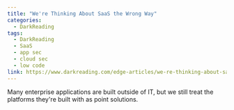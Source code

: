 ```yaml
---
title: "We're Thinking About SaaS the Wrong Way"
categories:
  - DarkReading
tags:
  - DarkReading
  - SaaS
  - app sec
  - cloud sec
  - low code
link: https://www.darkreading.com/edge-articles/we-re-thinking-about-saas-the-wrong-way
---
```


Many enterprise applications are built outside of IT, but we still treat the platforms they're built with as point solutions.
